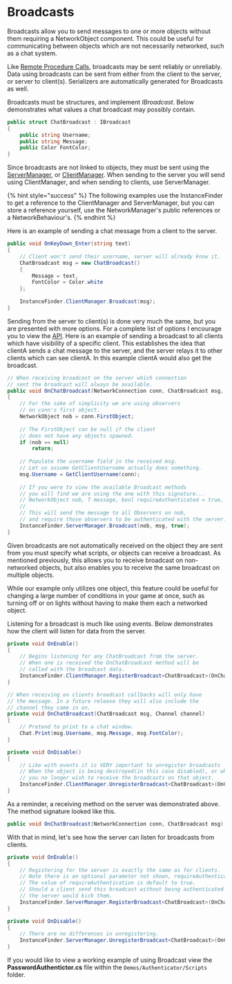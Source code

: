 # Broadcasts

Broadcasts allow you to send messages to one or more objects without them requiring a NetworkObject component. This could be useful for communicating between objects which are not necessarily networked, such as a chat system.

Like [Remote Procedure Calls](remote-procedure-calls.md), broadcasts may be sent reliably or unreliably. Data using broadcasts can be sent from either from the client to the server, or server to client(s). Serializers are automatically generated for Broadcasts as well.

Broadcasts must be structures, and implement _IBroadcast_. Below demonstrates what values a chat broadcast may possibly contain.

```csharp
public struct ChatBroadcast : IBroadcast
{
    public string Username;
    public string Message;
    public Color FontColor;
}
```

Since broadcasts are not linked to objects, they must be sent using the [ServerManager](../../../fishnet-building-blocks/components/managers/server-manager.md), or [ClientManager](../../../fishnet-building-blocks/components/managers/clientmanager.md). When sending to the server you will send using ClientManager, and when sending to clients, use ServerManager.

{% hint style="success" %}
The following examples use the InstanceFinder to get a reference to the ClientManager and ServerManager, but you can store a reference yourself, use the NetworkManager's public references or a NetworkBehaviour's.
{% endhint %}

Here is an example of sending a chat message from a client to the server.

```csharp
public void OnKeyDown_Enter(string text)
{
    // Client won't send their username, server will already know it.
    ChatBroadcast msg = new ChatBroadcast()
    {
        Message = text,
        FontColor = Color.white
    };
    
    InstanceFinder.ClientManager.Broadcast(msg);
}
```

Sending from the server to client(s) is done very much the same, but you are presented with more options. For a complete list of options I encourage you to view the [API](https://fish-networking.com/FishNet/api/api/FishNet.Managing.Server.ServerManager.html#methods). Here is an example of sending a broadcast to all clients which have visibility of a specific client. This establishes the idea that clientA sends a chat message to the server, and the server relays it to other clients which can see clientA. In this example clientA would also get the broadcast.

```csharp
// When receiving broadcast on the server which connection
// sent the broadcast will always be available.
public void OnChatBroadcast(NetworkConnection conn, ChatBroadcast msg, Channel channel)
{
    // For the sake of simplicity we are using observers
    // on conn's first object.
    NetworkObject nob = conn.FirstObject;
    
    // The FirstObject can be null if the client
    // does not have any objects spawned.
    if (nob == null)
        return;
        
    // Populate the username field in the received msg.
    // Let us assume GetClientUsername actually does something.
    msg.Username = GetClientUsername(conn);
        
    // If you were to view the available Broadcast methods
    // you will find we are using the one with this signature...
    // NetworkObject nob, T message, bool requireAuthenticated = true, Channel channel = Channel.Reliable)
    //
    // This will send the message to all Observers on nob,
    // and require those observers to be authenticated with the server.
    InstanceFinder.ServerManager.Broadcast(nob, msg, true);
}
```

Given broadcasts are not automatically received on the object they are sent from you must specify what scripts, or objects can receive a broadcast. As mentioned previously, this allows you to receive broadcast on non-networked objects, but also enables you to receive the same broadcast on multiple objects.

While our example only utilizes one object, this feature could be useful for changing a large number of conditions in your game at once, such as turning off or on lights without having to make them each a networked object.

Listening for a broadcast is much like using events. Below demonstrates how the client will listen for data from the server.

```csharp
private void OnEnable()
{
    // Begins listening for any ChatBroadcast from the server.
    // When one is received the OnChatBroadcast method will be
    // called with the broadcast data.
    InstanceFinder.ClientManager.RegisterBroadcast<ChatBroadcast>(OnChatBroadcast);
}

// When receiving on clients broadcast callbacks will only have
// the message. In a future release they will also include the
// channel they came in on.
private void OnChatBroadcast(ChatBroadcast msg, Channel channel)
{
    // Pretend to print to a chat window.
    Chat.Print(msg.Username, msg.Message, msg.FontColor);
}

private void OnDisable()
{
    // Like with events it is VERY important to unregister broadcasts
    // When the object is being destroyed(in this case disabled), or when
    // you no longer wish to receive the broadcasts on that object.
    InstanceFinder.ClientManager.UnregisterBroadcast<ChatBroadcast>(OnChatBroadcast);
}
```

As a reminder, a receiving method on the server was demonstrated above. The method signature looked like this.

```csharp
public void OnChatBroadcast(NetworkConnection conn, ChatBroadcast msg)
```

With that in mind, let's see how the server can listen for broadcasts from clients.

```csharp
private void OnEnable()
{
    // Registering for the server is exactly the same as for clients.
    // Note there is an optional parameter not shown, requireAuthentication.
    // The value of requireAuthentication is default to true.
    // Should a client send this broadcast without being authenticated
    // the server would kick them.
    InstanceFinder.ServerManager.RegisterBroadcast<ChatBroadcast>(OnChatBroadcast);
}

private void OnDisable()
{
    // There are no differences in unregistering.
    InstanceFinder.ServerManager.UnregisterBroadcast<ChatBroadcast>(OnChatBroadcast);
}
```

If you would like to view a working example of using Broadcast view the **PasswordAuthentictor.cs** file within the `Demos/Authenticator/Scripts` folder.
